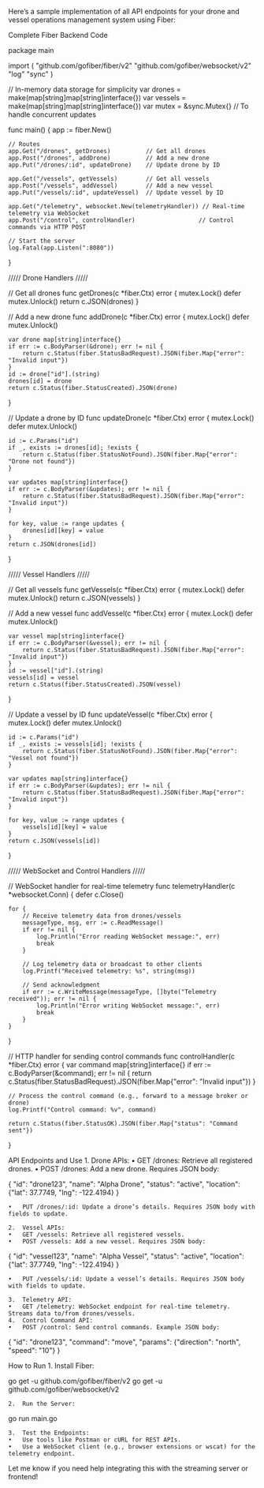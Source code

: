 Here’s a sample implementation of all API endpoints for your drone and vessel operations management system using Fiber:

Complete Fiber Backend Code

package main

import (
	"github.com/gofiber/fiber/v2"
	"github.com/gofiber/websocket/v2"
	"log"
	"sync"
)

// In-memory data storage for simplicity
var drones = make(map[string]map[string]interface{})
var vessels = make(map[string]map[string]interface{})
var mutex = &sync.Mutex{} // To handle concurrent updates

func main() {
	app := fiber.New()

	// Routes
	app.Get("/drones", getDrones)          // Get all drones
	app.Post("/drones", addDrone)          // Add a new drone
	app.Put("/drones/:id", updateDrone)    // Update drone by ID

	app.Get("/vessels", getVessels)        // Get all vessels
	app.Post("/vessels", addVessel)        // Add a new vessel
	app.Put("/vessels/:id", updateVessel)  // Update vessel by ID

	app.Get("/telemetry", websocket.New(telemetryHandler)) // Real-time telemetry via WebSocket
	app.Post("/control", controlHandler)                  // Control commands via HTTP POST

	// Start the server
	log.Fatal(app.Listen(":8080"))
}

///// Drone Handlers /////

// Get all drones
func getDrones(c *fiber.Ctx) error {
	mutex.Lock()
	defer mutex.Unlock()
	return c.JSON(drones)
}

// Add a new drone
func addDrone(c *fiber.Ctx) error {
	mutex.Lock()
	defer mutex.Unlock()

	var drone map[string]interface{}
	if err := c.BodyParser(&drone); err != nil {
		return c.Status(fiber.StatusBadRequest).JSON(fiber.Map{"error": "Invalid input"})
	}
	id := drone["id"].(string)
	drones[id] = drone
	return c.Status(fiber.StatusCreated).JSON(drone)
}

// Update a drone by ID
func updateDrone(c *fiber.Ctx) error {
	mutex.Lock()
	defer mutex.Unlock()

	id := c.Params("id")
	if _, exists := drones[id]; !exists {
		return c.Status(fiber.StatusNotFound).JSON(fiber.Map{"error": "Drone not found"})
	}

	var updates map[string]interface{}
	if err := c.BodyParser(&updates); err != nil {
		return c.Status(fiber.StatusBadRequest).JSON(fiber.Map{"error": "Invalid input"})
	}

	for key, value := range updates {
		drones[id][key] = value
	}
	return c.JSON(drones[id])
}

///// Vessel Handlers /////

// Get all vessels
func getVessels(c *fiber.Ctx) error {
	mutex.Lock()
	defer mutex.Unlock()
	return c.JSON(vessels)
}

// Add a new vessel
func addVessel(c *fiber.Ctx) error {
	mutex.Lock()
	defer mutex.Unlock()

	var vessel map[string]interface{}
	if err := c.BodyParser(&vessel); err != nil {
		return c.Status(fiber.StatusBadRequest).JSON(fiber.Map{"error": "Invalid input"})
	}
	id := vessel["id"].(string)
	vessels[id] = vessel
	return c.Status(fiber.StatusCreated).JSON(vessel)
}

// Update a vessel by ID
func updateVessel(c *fiber.Ctx) error {
	mutex.Lock()
	defer mutex.Unlock()

	id := c.Params("id")
	if _, exists := vessels[id]; !exists {
		return c.Status(fiber.StatusNotFound).JSON(fiber.Map{"error": "Vessel not found"})
	}

	var updates map[string]interface{}
	if err := c.BodyParser(&updates); err != nil {
		return c.Status(fiber.StatusBadRequest).JSON(fiber.Map{"error": "Invalid input"})
	}

	for key, value := range updates {
		vessels[id][key] = value
	}
	return c.JSON(vessels[id])
}

///// WebSocket and Control Handlers /////

// WebSocket handler for real-time telemetry
func telemetryHandler(c *websocket.Conn) {
	defer c.Close()

	for {
		// Receive telemetry data from drones/vessels
		messageType, msg, err := c.ReadMessage()
		if err != nil {
			log.Println("Error reading WebSocket message:", err)
			break
		}

		// Log telemetry data or broadcast to other clients
		log.Printf("Received telemetry: %s", string(msg))

		// Send acknowledgment
		if err := c.WriteMessage(messageType, []byte("Telemetry received")); err != nil {
			log.Println("Error writing WebSocket message:", err)
			break
		}
	}
}

// HTTP handler for sending control commands
func controlHandler(c *fiber.Ctx) error {
	var command map[string]interface{}
	if err := c.BodyParser(&command); err != nil {
		return c.Status(fiber.StatusBadRequest).JSON(fiber.Map{"error": "Invalid input"})
	}

	// Process the control command (e.g., forward to a message broker or drone)
	log.Printf("Control command: %v", command)

	return c.Status(fiber.StatusOK).JSON(fiber.Map{"status": "Command sent"})
}

API Endpoints and Use
	1.	Drone APIs:
	•	GET /drones: Retrieve all registered drones.
	•	POST /drones: Add a new drone. Requires JSON body:

{
  "id": "drone123",
  "name": "Alpha Drone",
  "status": "active",
  "location": {"lat": 37.7749, "lng": -122.4194}
}


	•	PUT /drones/:id: Update a drone’s details. Requires JSON body with fields to update.

	2.	Vessel APIs:
	•	GET /vessels: Retrieve all registered vessels.
	•	POST /vessels: Add a new vessel. Requires JSON body:

{
  "id": "vessel123",
  "name": "Alpha Vessel",
  "status": "active",
  "location": {"lat": 37.7749, "lng": -122.4194}
}


	•	PUT /vessels/:id: Update a vessel’s details. Requires JSON body with fields to update.

	3.	Telemetry API:
	•	GET /telemetry: WebSocket endpoint for real-time telemetry. Streams data to/from drones/vessels.
	4.	Control Command API:
	•	POST /control: Send control commands. Example JSON body:

{
  "id": "drone123",
  "command": "move",
  "params": {"direction": "north", "speed": "10"}
}

How to Run
	1.	Install Fiber:

go get -u github.com/gofiber/fiber/v2
go get -u github.com/gofiber/websocket/v2


	2.	Run the Server:

go run main.go


	3.	Test the Endpoints:
	•	Use tools like Postman or cURL for REST APIs.
	•	Use a WebSocket client (e.g., browser extensions or wscat) for the telemetry endpoint.

Let me know if you need help integrating this with the streaming server or frontend!